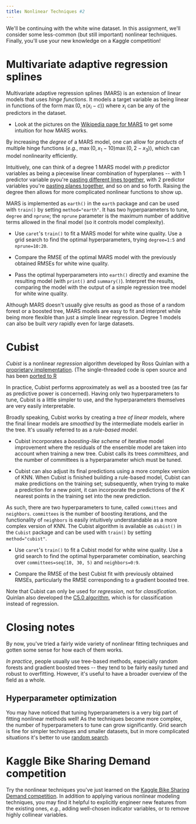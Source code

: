 ```yaml
---
title: Nonlinear Techniques #2
---
```


We'll be continuing with the white wine dataset. In this assignment, we'll consider some less-common (but still important) nonlinear techniques. Finally, you'll use your new knowledge on a Kaggle competition!

Multivariate adaptive regression splines
========================================

Multivariate adaptive regression splines (MARS) is an extension of linear models that uses *hinge functions*. It models a target variable as being linear in functions of the form $\max(0, \pm (x_i-c))$ where $x_i$ can be any of the predictors in the dataset.

* Look at the pictures on the [Wikipedia page for MARS](https://en.wikipedia.org/wiki/Multivariate_adaptive_regression_splines) to get some intuition for how MARS works.

By increasing the *degree* of a MARS model, one can allow for *products* of multiple hinge functions (*e.g.*, $\max(0, x_1 - 10) \max(0, 2 - x_3)$), which can model nonlinearity efficiently.

Intuitively, one can think of a degree 1 MARS model with $p$ predictor variables as being a piecewise linear combination of hyperplanes -- with 1 predictor variable pyou're [pasting different lines together](https://upload.wikimedia.org/wikipedia/commons/a/a7/Friedmans_mars_simple_model.png), with 2 predictor variables you're [pasting planes together](https://upload.wikimedia.org/wikipedia/commons/9/9e/Friedmans_mars_ozone_model.png), and so on and so forth. Raising the degree then allows for more complicated nonlinear functions to show up.

MARS is implemented as `earth()` in the `earth` package and can be used with `train()` by setting `method="earth"`. It has two hyperparameters to tune, `degree` and `nprune`; the `nprune` parameter is the maximum number of additive terms allowed in the final model (so it controls model complexity).

* Use `caret`'s `train()` to fit a MARS model for white wine quality. Use a grid search to find the optimal hyperparameters, trying `degree=1:5` and `nprune=10:20`.

* Compare the RMSE of the optimal MARS model with the previously obtained RMSEs for white wine quality.

* Pass the optimal hyperparameters into `earth()` directly and examine the resulting model (with `print()` and `summary()`). Interpret the results, comparing the model with the output of a simple regression tree model for white wine quality.

Although MARS doesn't usually give results as good as those of a random forest or a boosted tree, MARS models are easy to fit and interpret while being more flexible than just a simple linear regression. Degree 1 models can also be built *very* rapidly even for large datasets.

Cubist
======

*Cubist* is a nonlinear *regression* algorithm developed by Ross Quinlan with a [proprietary implementation](https://www.rulequest.com/cubist-info.html). (The single-threaded code is open source and has been [ported to R](https://cran.r-project.org/web/packages/Cubist/vignettes/cubist.pdf.)

In practice, Cubist performs approximately as well as a boosted tree (as far as predictive power is concerned). Having only two hyperparameters to tune, Cubist is a little simpler to use, and the hyperparameters themselves are very easily interpretable.

Broadly speaking, Cubist works by creating a *tree of linear models*, where the final linear models are *smoothed* by the intermediate models earlier in the tree. It's usually referred to as a *rule-based model*.

* Cubist incorporates a *boosting-like scheme* of iterative model improvement where the residuals of the ensemble model are taken into account when training a new tree. Cubist calls its trees *committees*, and the number of committees is a hyperparameter which must be tuned.

* Cubist can also adjust its final predictions using a more complex version of KNN. When Cubist is finished building a rule-based model, Cubist can make predictions on the training set; subsequently, when trying to make a prediction for a new point, it can incorporate the predictions of the $K$ nearest points in the training set into the new prediction.

As such, there are two hyperparameters to tune, called `committees` and `neighbors`. `committees` is the number of boosting iterations, and the functionality of `neighbors` is easily intuitively understandable as a more complex version of KNN. The Cubist algorithm is available as `cubist()` in the `Cubist` package and can be used with `train()` by setting `method="cubist"`.

* Use `caret`'s `train()` to fit a Cubist model for white wine quality. Use a grid search to find the optimal hyperparameter combination, searching over `committees=seq(10, 30, 5)` and `neighbors=0:9`.

* Compare the RMSE of the best Cubist fit with previously obtained RMSEs, particularly the RMSE corresponding to a gradient boosted tree.

Note that Cubist can only be used for *regression*, not for *classification*. Quinlan also developed the [C5.0 algorithm](https://cran.r-project.org/web/packages/C50/C50.pdf), which is for classification instead of regression.

Closing notes
=============

By now, you've tried a fairly wide variety of nonlinear fitting techniques and gotten some sense for how each of them works.

*In practice*, people usually use tree-based methods, especially random forests and gradient boosted trees -- they tend to be fairly easily tuned and robust to overfitting. However, it's useful to have a broader overview of the field as a whole.

Hyperparameter optimization
---------------------------

You may have noticed that tuning hyperparameters is a very big part of fitting nonlinear methods well! As the techniques become more complex, the number of hyperparameters to tune can grow significantly. Grid search is fine for simpler techniques and smaller datasets, but in more complicated situations it's better to use [random search](http://www.jmlr.org/papers/volume13/bergstra12a/bergstra12a.pdf).

Kaggle Bike Sharing Demand competition
======================================

Try the nonlinear techniques you've just learned on the [Kaggle Bike Sharing Demand competition](https://www.kaggle.com/c/bike-sharing-demand). In addition to applying various nonlinear modeling techniques, you may find it helpful to explicitly engineer new features from the existing ones, *e.g.*, adding well-chosen indicator variables, or to remove highly collinear variables.